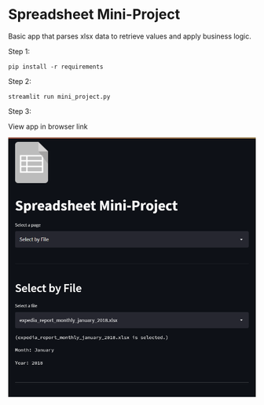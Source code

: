 # Spreadsheet Mini-Project

Basic app that parses xlsx data to retrieve values and apply business logic.

Step 1:

    pip install -r requirements

Step 2: 

    streamlit run mini_project.py

Step 3:

View app in browser link

![App Screenshot](https://github.com/Monxun/SmoothStack/blob/main/week%201/5/project/app-screenshot.PNG)